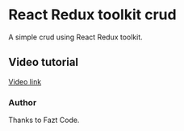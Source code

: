 # React Redux toolkit crud

A simple crud using React Redux toolkit.

## Video tutorial

[Video link](https://youtu.be/w2rAP7d6ndg)

### Author

Thanks to Fazt Code. 